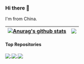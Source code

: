 ### Hi there 👋

I'm from China.


| <a href="https://github.com/pinzi/github-readme-stats"><img align="center" src="https://github-readme-stats.vercel.app/api?username=pinzi&&show_icons=true&theme=buefy&count_private=true&include_all_commits=true&hide_border=true" alt="Anurag's github stats" /></a> | <a href="https://github.com/pinzi/github-readme-stats"><img align="center" src="https://github-readme-stats.vercel.app/api/top-langs/?username=pinzi&layout=compact&theme=buefy&hide_border=true" /></a> |
| ------------- | ------------- |

#### Top Repositories


<a href="https://github.com/pinzi/Nancy.FixQueryDictionary">
  <img align="center" src="https://github-readme-stats.vercel.app/api/pin/?username=pinzi&repo=Nancy.FixQueryDictionary&theme=buefy" />
</a>
<a href="https://github.com/pinzi/GeTui-PushApi-ServerSDK-V2">
  <img align="center" src="https://github-readme-stats.vercel.app/api/pin/?username=pinzi&repo=GeTui-PushApi-ServerSDK-V2&theme=buefy" />
</a>
<a href="https://github.com/pinzi/WebSocketChat">
  <img align="center" src="https://github-readme-stats.vercel.app/api/pin/?username=pinzi&repo=WebSocketChat&theme=buefy" />
</a>
